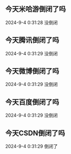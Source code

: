 ## 今天米哈游倒闭了吗

2024-9-4 0:31:28 没倒闭

## 今天腾讯倒闭了吗

2024-9-4 0:31:29 没倒闭

## 今天微博倒闭了吗

2024-9-4 0:31:29 没倒闭

## 今天百度倒闭了吗

2024-9-4 0:31:29 没倒闭

## 今天CSDN倒闭了吗

2024-9-4 0:31:29 倒闭了

